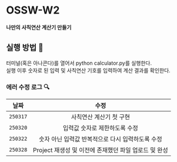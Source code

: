 # OSSW-W2
**나만의 사칙연산 계산기 만들기**

## 실행 방법 🔌
터미널(혹은 아나콘다)를 열어서 python calculator.py를 실행한다.   
실행 이후 숫자로 된 입력 및 사칙연산 기호를 입력하여 계산 결과를 확인한다.

### 에러 수정 로그 🔍
날짜 | 수정
--- | :---:
`250317` | 사칙연산 계산기 첫 구현
`250320` | 입력값 숫자로 제한하도록 수정
`250322` | 숫자 아닌 입력값 반복적으로 다시 입력하도록 수정
`250328` | Project 재생성 및 이전에 존재했던 파일 업로드 및 완성
